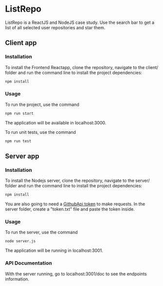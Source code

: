 # ListRepo

ListRepo is a ReactJS and NodeJS case study. Use the search bar to get a list of all selected user repositories and star them.

## Client app

### Installation 

To install the Frontend Reactapp, clone the repository, navigate to the client/  folder and run the command line to install the project dependencies: 

```bash
npm install
```

### Usage 

To run the project, use the command

```bash
npm run start
```

The application will be available in localhost:3000.

To run unit tests, use the command

```bash
npm run test
```

## Server app

### Installation 

To install the Nodejs server, clone the repository, navigate to the server/  folder and run the command line to install the project dependencies: 

```bash
npm install
```

You are also going to need a [GithubApi token](https://docs.github.com/en/github/authenticating-to-github/creating-a-personal-access-token) to make requests. In the server folder, create a "token.txt" file and paste the token inside. 

### Usage 

To run the server, use the command

```bash
node server.js
```

The application will be running in localhost:3001. 

### API Documentation

With the server running, go to localhost:3001/doc to see the endpoints information.